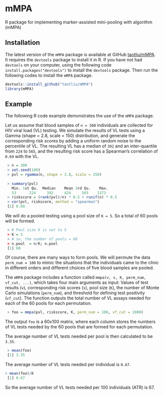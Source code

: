 # mMPA
R package for implementing marker-assisted mini-pooling with algorithm (mMPA)

## Installation 

The latest version of the `mMPA` package is available at GitHub [taotliu/mMPA](http://github.com/taotliu/mMPA). It requires the `devtools` package to install it in R. If you have not had `devtools` on your computer, using the following code  `install.packages("devtools")` to install the `devtools` package. Then run the following codes to install the `mMPA` package. 

```R
devtools::install_github("taotliu/mMPA")
library(mMPA)
```

## Example 

The following R code example demonstrates the use of the `mMPA` package. 

Let us assume that blood samples of `n = 300` individuals are collected for HIV viral load (VL) testing. We simulate the results of VL tests using a Gamma (shape = 2.8, scale = 150) distribution, and generate the corresponding risk scores by adding a uniform random noise to the percentile of VL. The resulting VL has a median of `392` and an inter-quantile from `224` to `565`, and the resulting risk score has a Spearman’s correlation of `0.69` with the VL. 

```R
 > n = 300
 > set.seed(100)
 > pvl = rgamma(n, shape = 2.8, scale = 150)
 
 > summary(pvl)
   Min. 1st Qu.  Median    Mean 3rd Qu.    Max.
   53      224     392     424     565    1373
 > riskscore = (rank(pvl)/n) * 0.5 + runif(n) * 0.5
 > cor(pvl, riskscore, method = "spearman")
 [1] 0.69
```

We will do a pooled testing using a pool size of `K = 5`. So a total of 60 pools will be formed. 
```R
 > # Pool size K is set to 5
 > K = 5
 > # so, the number of pools = 60
 > n.pool  = n/K; n.pool
 [1] 60
``` 
Of course, there are many ways to form pools. We will permute the data `perm_num = 100` to mimic the situations that the individuals came to the clinic in different orders and different choices of five blood samples are pooled. 

The `mMPA` package includes a function called `mmpa(v, s, K, perm_num, vf_cut, ...)`, which takes four main arguments as input: Values of test results (`v`), corresponding risk scores (`s`), pool size (`K`), the number of Monte Carlo simulations (`perm_num`), and threshold for defining test positivity (`vf_cut`).  The function outputs the total number of VL assays needed for each of the 60 pools for each permutation. 

```R
 > foo = mmpa(pvl, riskscore, K, perm_num = 100, vf_cut = 1000)
```
 
The output `foo` is a 60x100 matrix, where each column stores the numbers of VL tests needed by the 60 pools that are formed for each permutation. 

The average number of VL tests needed per pool is then calculated to be `3.35`. 

```R
 > mean(foo)
 [1] 3.35
```

The average number of VL tests needed per individual is `0.67`.
```R
> mean(foo)/K
 [1] 0.67
``` 
So the average number of VL tests needed per 100 individuals (ATR) is 67.  



